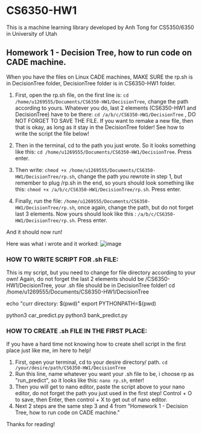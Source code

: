 # CS6350-HW1
This is a machine learning library developed by Anh Tong for
CS5350/6350 in University of Utah

## Homework 1 - Decision Tree, how to run code on CADE machine.
 When you have the files on Linux CADE machines, MAKE SURE the rp.sh is in DecisionTree folder, DecisionTree folder is in CS6350-HW1 folder. 
1. First, open the rp.sh file, on the first line is: `cd /home/u1269555/Documents/CS6350-HW1/DecisionTree`, change the path according to yours. Whatever you do, last 2 elements (CS6350-HW1 and DecisionTree) have to be there: `cd /a/b/c/CS6350-HW1/DecisionTree` , DO NOT FORGET TO SAVE THE FILE. If you want to remake a new file, then that is okay, as long as it stay in the DecisionTree folder! See how to write the script the file below!
  
2. Then in the terminal, cd to the path you just wrote. So it looks something like this: `cd /home/u1269555/Documents/CS6350-HW1/DecisionTree`. Press enter.
3. Then write: `chmod +x /home/u1269555/Documents/CS6350-HW1/DecisionTree/rp.sh`, change the path you rewrote in step 1, but remember to plug /rp.sh in the end, so yours should look something like this: `chmod +x /a/b/c/CS6350-HW1/DecisionTree/rp.sh`. Press enter.
4. Finally, run the file: `/home/u1269555/Documents/CS6350-HW1/DecisionTree/rp.sh`, once again, change the path, but do not forget last 3 elements. Now yours should look like this : `/a/b/c/CS6350-HW1/DecisionTree/rp.sh`. Press enter.

And it should now run!

Here was what i wrote and it worked:
![image](https://github.com/user-attachments/assets/0a1670c6-ca68-4af1-8cc9-bb09cece8e7d)

### HOW TO WRITE SCRIPT FOR .sh FILE:
This is my script, but you need to change for file directory according to your own! Again, do not forget the last 2 elements should be /CS6350-HW1/DecisionTree, your .sh file should be in DecisionTree folder!
cd /home/u1269555/Documents/CS6350-HW1/DecisionTree

echo "curr directory: $(pwd)"
export PYTHONPATH=$(pwd)

python3 car_predict.py
python3 bank_predict.py

### HOW TO CREATE .sh FILE IN THE FIRST PLACE:
If you have a hard time not knowing how to create shell script in the first place just like me, im here to help!
1. First, open your terminal, cd to your desire directory/ path.
`cd /your/desire/path/CS6350-HW1/DecisionTree`
2. Run this line, name whatever you want your .sh file to be, i choose rp as "run_predict", so it looks like this: `nano rp.sh`, enter!
3. Then you will get to nano editor, paste the script above to your nano editor, do not forget the path you just used in the first step! Control + O to save, then Enter, then control + X to get out of nano editor.
4. Next 2 steps are the same step 3 and 4 from "Homework 1 - Decision Tree, how to run code on CADE machine."

Thanks for reading!
